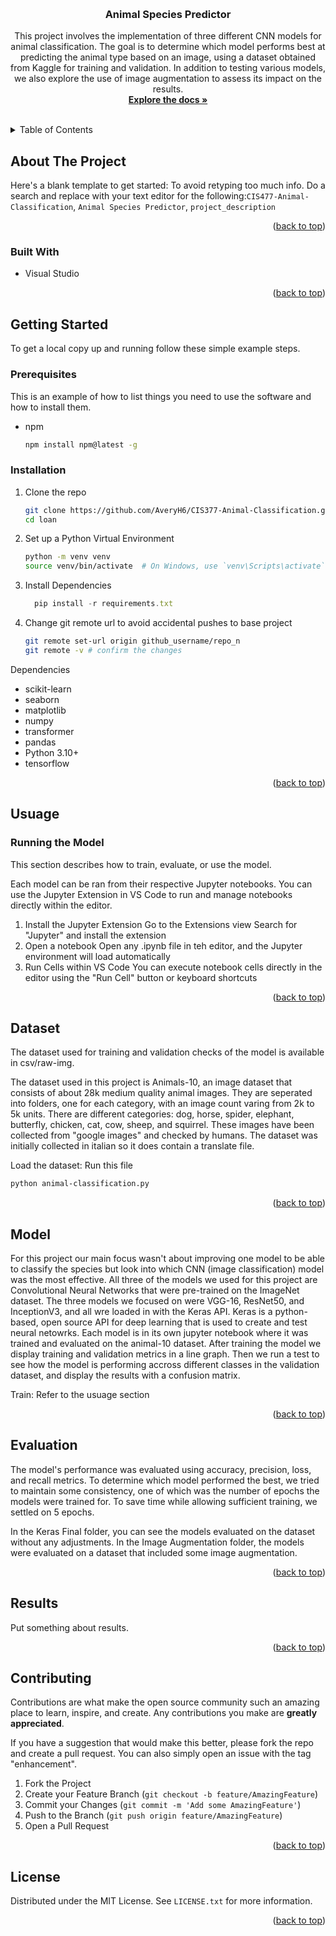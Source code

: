 <!-- Improved compatibility of back to top link: See: https://github.com/othneildrew/Best-README-Template/pull/73 -->
<a id="readme-top"></a>

<!-- PROJECT LOGO -->
<br />
<h3 align="center">Animal Species Predictor</h3>

  <p align="center">
    This project involves the implementation of three different CNN models for animal classification. The goal is to determine which model performs best at predicting the animal type based on an image, using a dataset obtained from Kaggle for training and validation. In addition to testing various models, we also explore the use of image augmentation to assess its impact on the results.
    <br />
    <a href="https://github.com/kayleeodom/CIS377-Animal-Classification"><strong>Explore the docs »</strong></a>
    <br />
    <br />
<!--     <a href="https://github.com/github_username/repo_name">View Demo</a>
    ·
    <a href="https://github.com/github_username/repo_name/issues/new?labels=bug&template=bug-report---.md">Report Bug</a>
    ·
    <a href="https://github.com/github_username/repo_name/issues/new?labels=enhancement&template=feature-request---.md">Request Feature</a> -->
  </p>
</div>



<!-- TABLE OF CONTENTS -->
<details>
  <summary>Table of Contents</summary>
  <ol>
    <li>
      <a href="#about-the-project">About The Project</a>
      <ul>
        <li><a href="#built-with">Built With</a></li>
      </ul>
    </li>
    <li>
      <a href="#getting-started">Getting Started</a>
      <ul>
        <li><a href="#prerequisites">Prerequisites</a></li>
        <li><a href="#installation">Installation</a></li>
      </ul>
    </li>
    <li><a href="#usage">Usage</a></li>
    <li><a href="#data">Data</a></li>
    <li><a href="#model">Model</a></li>
    <li><a href="#evaluation">Evaluation</a></li>
    <li><a href="#Results">Results</a></li>
    <li><a href="#contributing">Contributing</a></li>
    <li><a href="#license">License</a></li>
  </ol>
</details>



<!-- ABOUT THE PROJECT -->
## About The Project

Here's a blank template to get started: To avoid retyping too much info. Do a search and replace with your text editor for the following:`CIS477-Animal-Classification`, `Animal Species Predictor`, `project_description`

<p align="right">(<a href="#readme-top">back to top</a>)</p>



### Built With

* Visual Studio

<p align="right">(<a href="#readme-top">back to top</a>)</p>



<!-- GETTING STARTED -->
## Getting Started

To get a local copy up and running follow these simple example steps.

### Prerequisites

This is an example of how to list things you need to use the software and how to install them.
* npm
  ```sh
  npm install npm@latest -g
  ```

### Installation

1. Clone the repo
   ```sh
   git clone https://github.com/AveryH6/CIS377-Animal-Classification.git
   cd loan
   ```
2. Set up a Python Virtual Environment
   ```sh
   python -m venv venv
   source venv/bin/activate  # On Windows, use `venv\Scripts\activate`
   ```
3. Install Dependencies
   ```js
     pip install -r requirements.txt
   ```
5. Change git remote url to avoid accidental pushes to base project
   ```sh
   git remote set-url origin github_username/repo_n
   git remote -v # confirm the changes
   ```

Dependencies
- scikit-learn
- seaborn
- matplotlib
- numpy
- transformer
- pandas
- Python 3.10+
- tensorflow

<p align="right">(<a href="#readme-top">back to top</a>)</p>



<!-- USAGE EXAMPLES -->
## Usuage
### Running the Model
<p>This section describes how to train, evaluate, or use the model.</p>

<p>Each model can be ran from their respective Jupyter notebooks. You can use the Jupyter Extension in VS Code to run and manage notebooks directly within the editor.</p>

1. Install the Jupyter Extension
   Go to the Extensions view
   Search for "Jupyter" and install the extension
3. Open a notebook
   Open any .ipynb file in teh editor, and the Jupyter environment will load automatically
4. Run Cells within VS Code
   You can execute notebook cells directly in the editor using the "Run Cell" button or keyboard shortcuts
<p align="right">(<a href="#readme-top">back to top</a>)</p>


<!-- Data -->
## Dataset

The dataset used for training and validation checks of the model is available in csv/raw-img.

<p>The dataset used in this project is Animals-10, an image dataset that consists of about 28k medium quality animal images. They are seperated into folders, one for each category, with an image count varing from 2k to 5k units. There are different categories: dog, horse, spider, elephant, butterfly, chicken, cat, cow, sheep, and squirrel. These images have been collected from "google images" and checked by humans. The dataset was initially collected in italian so it does contain a translate file. </p>

Load the dataset: Run this file
   ```sh
   python animal-classification.py
   ```

<p align="right">(<a href="#readme-top">back to top</a>)</p>

<!-- Model -->
## Model

<p>For this project our main focus wasn't about improving one model to be able to classify the species but look into which CNN (image classification) model was the most effective. All three of the models we used for this project are Convolutional Neural Networks that were pre-trained on the ImageNet dataset. The three models we focused on were VGG-16, ResNet50, and InceptionV3, and all wre loaded in with the Keras API. Keras is a python-based, open source API for deep learning that is used to create and test neural netowrks. Each model is in its own jupyter notebook where it was trained and evaluated on the animal-10 dataset. After training the model we display training and validation metrics in a line graph. Then we run a test to see how the model is performing accross different classes in the validation dataset, and display the results with a confusion matrix.  </p>

Train: Refer to the usuage section

<p align="right">(<a href="#readme-top">back to top</a>)</p>


<!-- Evaluation -->
## Evaluation

<p>The model's performance was evaluated using accuracy, precision, loss, and recall metrics. To determine which model performed the best, we tried to maintain some consistency, one of which was the number of epochs the models were trained for. To save time while allowing sufficient training, we settled on 5 epochs.

In the Keras Final folder, you can see the models evaluated on the dataset without any adjustments. In the Image Augmentation folder, the models were evaluated on a dataset that included some image augmentation.</p>

<p align="right">(<a href="#readme-top">back to top</a>)</p>


<!-- Results -->
## Results

<p>Put something about results.</p>

<p align="right">(<a href="#readme-top">back to top</a>)</p>

<!-- CONTRIBUTING -->
## Contributing

Contributions are what make the open source community such an amazing place to learn, inspire, and create. Any contributions you make are **greatly appreciated**.

If you have a suggestion that would make this better, please fork the repo and create a pull request. You can also simply open an issue with the tag "enhancement".

1. Fork the Project
2. Create your Feature Branch (`git checkout -b feature/AmazingFeature`)
3. Commit your Changes (`git commit -m 'Add some AmazingFeature'`)
4. Push to the Branch (`git push origin feature/AmazingFeature`)
5. Open a Pull Request

<p align="right">(<a href="#readme-top">back to top</a>)</p>


<!-- LICENSE -->
## License

Distributed under the MIT License. See `LICENSE.txt` for more information.

<p align="right">(<a href="#readme-top">back to top</a>)</p>

<!-- MARKDOWN LINKS & IMAGES -->
<!-- https://www.markdownguide.org/basic-syntax/#reference-style-links -->
[contributors-shield]: https://img.shields.io/github/contributors/github_username/repo_name.svg?style=for-the-badge
[contributors-url]: https://github.com/github_username/repo_name/graphs/contributors
[forks-shield]: https://img.shields.io/github/forks/github_username/repo_name.svg?style=for-the-badge
[forks-url]: https://github.com/github_username/repo_name/network/members
[stars-shield]: https://img.shields.io/github/stars/github_username/repo_name.svg?style=for-the-badge
[stars-url]: https://github.com/github_username/repo_name/stargazers
[issues-shield]: https://img.shields.io/github/issues/github_username/repo_name.svg?style=for-the-badge
[issues-url]: https://github.com/github_username/repo_name/issues
[license-shield]: https://img.shields.io/github/license/github_username/repo_name.svg?style=for-the-badge
[license-url]: https://github.com/github_username/repo_name/blob/master/LICENSE.txt
[linkedin-shield]: https://img.shields.io/badge/-LinkedIn-black.svg?style=for-the-badge&logo=linkedin&colorB=555
[linkedin-url]: https://linkedin.com/in/linkedin_username
[product-screenshot]: images/screenshot.png
[Next.js]: https://img.shields.io/badge/next.js-000000?style=for-the-badge&logo=nextdotjs&logoColor=white
[Next-url]: https://nextjs.org/
[React.js]: https://img.shields.io/badge/React-20232A?style=for-the-badge&logo=react&logoColor=61DAFB
[React-url]: https://reactjs.org/
[Vue.js]: https://img.shields.io/badge/Vue.js-35495E?style=for-the-badge&logo=vuedotjs&logoColor=4FC08D
[Vue-url]: https://vuejs.org/
[Angular.io]: https://img.shields.io/badge/Angular-DD0031?style=for-the-badge&logo=angular&logoColor=white
[Angular-url]: https://angular.io/
[Svelte.dev]: https://img.shields.io/badge/Svelte-4A4A55?style=for-the-badge&logo=svelte&logoColor=FF3E00
[Svelte-url]: https://svelte.dev/
[Laravel.com]: https://img.shields.io/badge/Laravel-FF2D20?style=for-the-badge&logo=laravel&logoColor=white
[Laravel-url]: https://laravel.com
[Bootstrap.com]: https://img.shields.io/badge/Bootstrap-563D7C?style=for-the-badge&logo=bootstrap&logoColor=white
[Bootstrap-url]: https://getbootstrap.com
[JQuery.com]: https://img.shields.io/badge/jQuery-0769AD?style=for-the-badge&logo=jquery&logoColor=white
[JQuery-url]: https://jquery.com 
